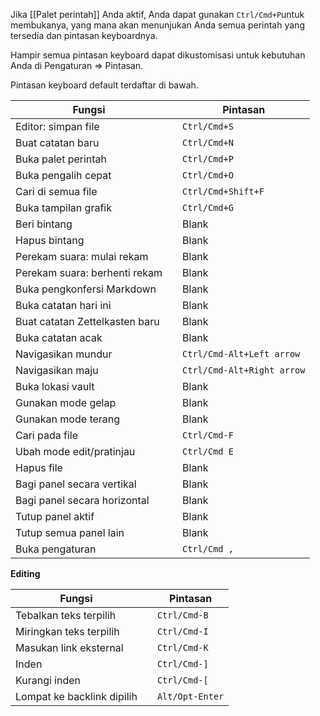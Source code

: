 Jika [[Palet perintah]] Anda aktif, Anda dapat gunakan `Ctrl/Cmd+P`untuk membukanya, yang mana akan menunjukan Anda semua perintah yang tersedia dan pintasan keyboardnya. 

Hampir semua pintasan keyboard dapat dikustomisasi untuk kebutuhan Anda di Pengaturan => Pintasan.

Pintasan keyboard default terdaftar di bawah.

Fungsi                        |   | Pintasan          
------------------------------- | - | ------------------
Editor: simpan file            |   | `Ctrl/Cmd+S`      
Buat catatan baru              |   | `Ctrl/Cmd+N`      
Buka palet perintah            |   | `Ctrl/Cmd+P`      
Buka pengalih cepat             |   | `Ctrl/Cmd+O`      
Cari di semua file             |   | `Ctrl/Cmd+Shift+F`
Buka tampilan grafik                 |   | `Ctrl/Cmd+G`      
Beri bintang               |   | Blank             
Hapus bintang             |   | Blank             
Perekam suara: mulai rekam |   | Blank             
Perekam suara: berhenti rekam  |   | Blank             
Buka pengkonfersi Markdown         |   | Blank             
Buka catatan hari ini               |   | Blank             
Buat catatan Zettelkasten baru    |   | Blank             
Buka catatan acak                |   | Blank             
Navigasikan mundur                   |   | `Ctrl/Cmd-Alt+Left arrow`  
Navigasikan maju                |   | `Ctrl/Cmd-Alt+Right arrow`  
Buka lokasi vault             |   | Blank             
Gunakan mode gelap                   |   | Blank             
Gunakan mode terang                  |   | Blank             
Cari pada file             |   | `Ctrl/Cmd-F`      
Ubah mode edit/pratinjau        |   | `Ctrl/Cmd E`      
Hapus file             |   | Blank             
Bagi panel secara vertikal                  |   | Blank             
Bagi panel secara horizontal                |   | Blank             
Tutup panel aktif               |   | Blank             
Tutup semua panel lain           |   | Blank             
Buka pengaturan                   |   | `Ctrl/Cmd ,`      

**Editing**

Fungsi                        |   | Pintasan    
------------------------------- | - | ------------
Tebalkan teks terpilih              |   | `Ctrl/Cmd-B` 
Miringkan teks terpilih            |   | `Ctrl/Cmd-I`
Masukan link eksternal           |   | `Ctrl/Cmd-K`
Inden                          |   | `Ctrl/Cmd-]`
Kurangi inden                        |   | `Ctrl/Cmd-[`
Lompat ke backlink dipilih     |   | `Alt/Opt-Enter`
